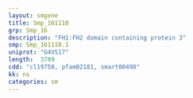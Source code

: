 ```yaml
---
layout: smgene
title: Smp_161110
grp: Smp_16
description: "FH1:FH2 domain containing protein 3"
smp: Smp_161110.1
uniprot: "G4VS17"
length:  3789
cdd: "cl19758, pfam02181, smart00498"
kk: ns
categories: sm
---
```

